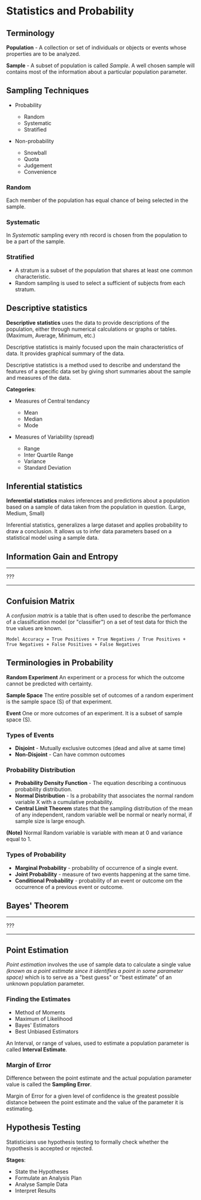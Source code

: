 # Statistics and Probability

## Terminology

**Population** - A collection or set of individuals or objects or events whose properties are to be analyzed.

**Sample** - A subset of population is called _Sample_. A well chosen sample will contains most of the information about a particular population parameter.

## Sampling Techniques

- Probability

  - Random
  - Systematic
  - Stratified

- Non-probability
  - Snowball
  - Quota
  - Judgement
  - Convenience

### Random

Each member of the population has equal chance of being selected in the sample.

### Systematic

In _Systematic_ sampling every nth record is chosen from the population to be a part of the sample.

### Stratified

- A stratum is a subset of the population that shares at least one common characteristic.
- Random sampling is used to select a sufficient of subjects from each stratum.

## Descriptive statistics

**Descriptive statistics** uses the data to provide descriptions of the population, either through numerical calculations or graphs or tables. (Maximum, Average, Minimum, etc.)

Descriptive statistics is mainly focused upon the main characteristics of data. It provides graphical summary of the data.

Descriptive statistics is a method used to describe and understand the features of a specific data set by giving short summaries about the sample and measures of the data.

**Categories**:

- Measures of Central tendancy

  - Mean
  - Median
  - Mode

- Measures of Variability (spread)
  - Range
  - Inter Quartile Range
  - Variance
  - Standard Deviation

## Inferential statistics

**Inferential statistics** makes inferences and predictions about a population based on a sample of data taken from the population in question. (Large, Medium, Small)

Inferential statistics, generalizes a large dataset and applies probability to draw a conclusion. It allows us to infer data parameters based on a statistical model using a sample data.

## Information Gain and Entropy

---

???

---

## Confuision Matrix

A _confusion matrix_ is a table that is often used to describe the perfomance of a classification model (or "classifier") on a set of test data for thich the true values are known.

```
Model Accuracy = True Positives + True Negatives / True Positives + True Negatives + False Positives + False Negatives
```

## Terminologies in Probability

**Random Experiment** An experiment or a process for which the outcome cannot be predicted with certainty.

**Sample Space** The entire possible set of outcomes of a random experiment is the sample space (S) of that experiment.

**Event** One or more outcomes of an experiment. It is a subset of sample space (S).

### Types of Events

- **Disjoint** - Mutually exclusive outcomes (dead and alive at same time)
- **Non-Disjoint** - Can have common outcomes

### Probability Distribution

- **Probability Density Function** - The equation describing a continuous probability distribution.
- **Normal Distribution** - Is a probability that associates the normal random variable X with a cumulative probability.
- **Central Limit Theorem** states that the sampling distribution of the mean of any independent, random variable well be normal or nearly normal, if sample size is large enough.

**(Note)** Normal Random variable is variable with mean at 0 and variance equal to 1.

### Types of Probability

- **Marginal Probability** - probability of occurrence of a single event.
- **Joint Probability** - measure of two events happening at the same time.
- **Conditional Probability** - probability of an event or outcome om the occurrence of a previous event or outcome.

## Bayes' Theorem

---

???

---

## Point Estimation

_Point estimation_ involves the use of sample data to calculate a single value _(known as a point estimate since it identifies a point in some parameter space)_ which is to serve as a "best guess" or "best estimate" of an unknown population parameter.

### Finding the Estimates

- Method of Moments
- Maximum of Likelihood
- Bayes' Estimators
- Best Unbiased Estimators

An Interval, or range of values, used to estimate a population parameter is called **Interval Estimate**.

### Margin of Error

Difference between the point estimate and the actual population parameter value is called the **Sampling Error**. 

Margin of Error for a given level of confidence is the greatest possible distance between the point estimate and the value of the parameter it is estimating.

## Hypothesis Testing

Statisticians use hypothesis testing to formally check whether the hypothesis is accepted or rejected.

**Stages**:
- State the Hypotheses
- Formulate an Analysis Plan
- Analyse Sample Data
- Interpret Results
